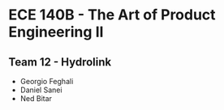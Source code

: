 # ECE 140B - The Art of Product  Engineering II
## Team 12 - Hydrolink
- Georgio Feghali
- Daniel Sanei
- Ned Bitar
